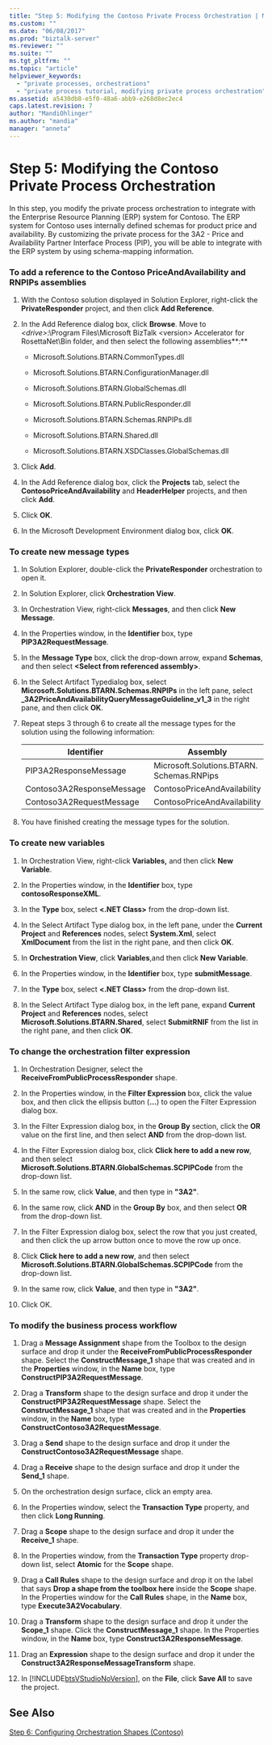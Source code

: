 ```yaml
---
title: "Step 5: Modifying the Contoso Private Process Orchestration | Microsoft Docs"
ms.custom: ""
ms.date: "06/08/2017"
ms.prod: "biztalk-server"
ms.reviewer: ""
ms.suite: ""
ms.tgt_pltfrm: ""
ms.topic: "article"
helpviewer_keywords: 
  - "private processes, orchestrations"
  - "private process tutorial, modifying private process orchestration"
ms.assetid: a5430db8-e5f0-48a6-abb9-e268d8ec2ec4
caps.latest.revision: 7
author: "MandiOhlinger"
ms.author: "mandia"
manager: "anneta"
---
```

# Step 5: Modifying the Contoso Private Process Orchestration
In this step, you modify the private process orchestration to integrate with the Enterprise Resource Planning (ERP) system for Contoso. The ERP system for Contoso uses internally defined schemas for product price and availability. By customizing the private process for the 3A2 - Price and Availability Partner Interface Process (PIP), you will be able to integrate with the ERP system by using schema-mapping information.  
  
### To add a reference to the Contoso PriceAndAvailability and RNPIPs assemblies  
  
1.  With the Contoso solution displayed in Solution Explorer, right-click the **PrivateResponder** project, and then click **Add Reference**.  
  
2.  In the Add Reference dialog box, click **Browse**. Move to *\<drive\>*:\Program Files\Microsoft BizTalk \<version\> Accelerator for RosettaNet\Bin folder, and then select the following assemblies**:**  
  
    -   Microsoft.Solutions.BTARN.CommonTypes.dll  
  
    -   Microsoft.Solutions.BTARN.ConfigurationManager.dll  
  
    -   Microsoft.Solutions.BTARN.GlobalSchemas.dll  
  
    -   Microsoft.Solutions.BTARN.PublicResponder.dll  
  
    -   Microsoft.Solutions.BTARN.Schemas.RNPIPs.dll  
  
    -   Microsoft.Solutions.BTARN.Shared.dll  
  
    -   Microsoft.Solutions.BTARN.XSDClasses.GlobalSchemas.dll  
  
3.  Click **Add**.  
  
4.  In the Add Reference dialog box, click the **Projects** tab, select the **ContosoPriceAndAvailability** and **HeaderHelper** projects, and then click **Add**.  
  
5.  Click **OK**.  
  
6.  In the Microsoft Development Environment dialog box, click **OK**.  
  
### To create new message types  
  
1.  In Solution Explorer, double-click the **PrivateResponder** orchestration to open it.  
  
2.  In Solution Explorer, click **Orchestration View**.  
  
3.  In Orchestration View, right-click **Messages**, and then click **New Message**.  
  
4.  In the Properties window, in the **Identifier** box, type **PIP3A2RequestMessage**.  
  
5.  In the **Message Type** box, click the drop-down arrow, expand **Schemas**, and then select **\<Select from referenced assembly\>**.  
  
6.  In the Select Artifact Typedialog box, select **Microsoft.Solutions.BTARN.Schemas.RNPIPs** in the left pane, select **_3A2PriceAndAvailabilityQueryMessageGuideline_v1_3** in the right pane, and then click **OK**.  
  
7.  Repeat steps 3 through 6 to create all the message types for the solution using the following information:  
  
    |Identifier|Assembly|Message Type|  
    |----------------|--------------|------------------|  
    |PIP3A2ResponseMessage|Microsoft.Solutions.BTARN.<br />Schemas.RNPips|_3A2PriceAndAvailability<br />ResponseMessageGuideline_v1_3|  
    |Contoso3A2ResponseMessage|ContosoPriceAndAvailability|rootPriceResponse|  
    |Contoso3A2RequestMessage|ContosoPriceAndAvailability|rootPriceRequest|  
  
8.  You have finished creating the message types for the solution.  
  
### To create new variables  
  
1.  In Orchestration View, right-click **Variables,** and then click **New Variable**.  
  
2.  In the Properties window, in the **Identifier** box, type **contosoResponseXML**.  
  
3.  In the **Type** box, select **\<.NET Class\>** from the drop-down list.  
  
4.  In the Select Artifact Type dialog box, in the left pane, under the **Current Project** and **References** nodes, select **System.Xml**, select **XmlDocument** from the list in the right pane, and then click **OK**.  
  
5.  In **Orchestration View**, click **Variables**,and then click **New Variable**.  
  
6.  In the Properties window, in the **Identifier** box, type **submitMessage**.  
  
7.  In the **Type** box, select **\<.NET Class\>** from the drop-down list.  
  
8.  In the Select Artifact Type dialog box, in the left pane, expand **Current Project** and **References** nodes, select **Microsoft.Solutions.BTARN.Shared**, select **SubmitRNIF** from the list in the right pane, and then click **OK**.  
  
### To change the orchestration filter expression  
  
1.  In Orchestration Designer, select the **ReceiveFromPublicProcessResponder** shape.  
  
2.  In the Properties window, in the **Filter Expression** box, click the value box, and then click the ellipsis button (**...**) to open the Filter Expression dialog box.  
  
3.  In the Filter Expression dialog box, in the **Group By** section, click the **OR** value on the first line, and then select **AND** from the drop-down list.  
  
4.  In the Filter Expression dialog box, click **Click here to add a new row**, and then select **Microsoft.Solutions.BTARN.GlobalSchemas.SCPIPCode** from the drop-down list.  
  
5.  In the same row, click **Value**, and then type in **"3A2"**.  
  
6.  In the same row, click **AND** in the **Group By** box, and then select **OR** from the drop-down list.  
  
7.  In the Filter Expression dialog box, select the row that you just created, and then click the up arrow button once to move the row up once.  
  
8.  Click **Click here to add a new row**, and then select **Microsoft.Solutions.BTARN.GlobalSchemas.SCPIPCode** from the drop-down list.  
  
9. In the same row, click **Value**, and then type in **"3A2"**.  
  
10. Click OK.  
  
### To modify the business process workflow  
  
1.  Drag a **Message Assignment** shape from the Toolbox to the design surface and drop it under the **ReceiveFromPublicProcessResponder** shape. Select the **ConstructMessage_1** shape that was created and in the **Properties** window, in the **Name** box, type **ConstructPIP3A2RequestMessage**.  
  
2.  Drag a **Transform** shape to the design surface and drop it under the **ConstructPIP3A2RequestMessage** shape. Select the **ConstructMessage_1** shape that was created and in the **Properties** window, in the **Name** box, type **ConstructContoso3A2RequestMessage**.  
  
3.  Drag a **Send** shape to the design surface and drop it under the **ConstructContoso3A2RequestMessage** shape.  
  
4.  Drag a **Receive** shape to the design surface and drop it under the **Send_1** shape.  
  
5.  On the orchestration design surface, click an empty area.  
  
6.  In the Properties window, select the **Transaction Type** property, and then click **Long Running**.  
  
7.  Drag a **Scope** shape to the design surface and drop it under the **Receive_1** shape.  
  
8.  In the Properties window, from the **Transaction Type** property drop-down list, select **Atomic** for the **Scope** shape.  
  
9. Drag a **Call Rules** shape to the design surface and drop it on the label that says **Drop a shape from the toolbox here** inside the **Scope** shape. In the Properties window for the **Call Rules** shape, in the **Name** box, type **Execute3A2Vocabulary**.  
  
10. Drag a **Transform** shape to the design surface and drop it under the **Scope_1** shape. Click the **ConstructMessage_1** shape. In the Properties window, in the **Name** box, type **Construct3A2ResponseMessage**.  
  
11. Drag an **Expression** shape to the design surface and drop it under the **Construct3A2ResponseMessageTransform** shape.  
  
12. In [!INCLUDE[btsVStudioNoVersion](../../includes/btsvstudionoversion-md.md)], on the **File**, click **Save All** to save the project.  
  
## See Also  
 [Step 6: Configuring Orchestration Shapes (Contoso)](../../adapters-and-accelerators/accelerator-rosettanet/step-6-configuring-orchestration-shapes-contoso.md)